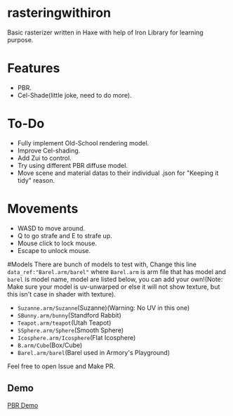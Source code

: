 # rasteringwithiron
Basic rasterizer written in Haxe with help of Iron Library for learning purpose.

# Features
* PBR.
* Cel-Shade(little joke, need to do more).

# To-Do
* Fully implement Old-School rendering model.
* Improve Cel-shading.
* Add Zui to control.
* Try using different PBR diffuse model.
* Move scene and material datas to their individual .json for "Keeping it tidy" reason.

# Movements
* WASD to move around.
* Q to go strafe and E to strafe up.
* Mouse click to lock mouse.
* Escape to unlock mouse.

#Models
There are bunch of models to test with, Change this line ``data_ref:"Barel.arm/barel"`` where `Barel.arm` is arm file that has model and `barel` is model name, model are listed below, you can add your own!(Note: Make sure your model is uv-unwarped or else it will not show texture, but this isn't case in shader with texture).
* `Suzanne.arm/Suzanne`(Suzanne)(Warning: No UV in this one)
* `SBunny.arm/bunny`(Standford Rabbit)
* `Teapot.arm/teapot`(Utah Teapot)
* `SSphere.arm/Sphere`(Smooth Sphere)
* `Icosphere.arm/Icosphere`(Flat Icosphere)
* `B.arm/Cube`(Box/Cube)
* `Barel.arm/barel`(Barel used in Armory's Playground)

Feel free to open Issue and Make PR.

## Demo
[PBR Demo](https://blackgoku36.github.io/rasteringwithiron/Demo/Assets/PBR.mp4)
[](Demo/Assets/Toon-ShadingBunny.JPG)


